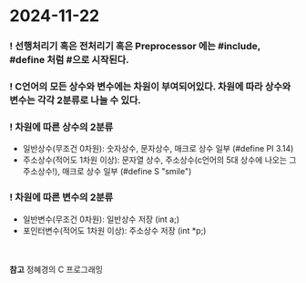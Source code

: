 # 2024-11-22
### ! 선행처리기 혹은 전처리기 혹은 Preprocessor 에는 #include, #define 처럼 #으로 시작된다.

### ! C언어의 모든 상수와 변수에는 차원이 부여되어있다. 차원에 따라 상수와 변수는 각각 2분류로 나눌 수 있다.

### ! 차원에 따른 상수의 2분류
* 일반상수(무조건 0차원): 숫자상수, 문자상수, 매크로 상수 일부 (#define PI 3.14)
* 주소상수(적어도 1차원 이상): 문자열 상수, 주소상수(c언어의 5대 상수에 나오는 그 주소상수!), 매크로 상수 일부 (#define S "smile")

### ! 차원에 따른 변수의 2분류
* 일반변수(무조건 0차원): 일반상수 저장 (int a;)
* 포인터변수(적어도 1차원 이상): 주소상수 저장 (int *p;)


<br><br>
**참고** 정혜경의 C 프로그래밍
